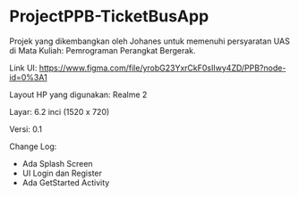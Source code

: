 # ProjectPPB-TicketBusApp
Projek yang dikembangkan oleh Johanes untuk memenuhi persyaratan UAS di Mata Kuliah: Pemrograman Perangkat Bergerak.

Link UI: https://www.figma.com/file/yrobG23YxrCkF0sIIwy4ZD/PPB?node-id=0%3A1

Layout HP yang digunakan: Realme 2

Layar: 6.2 inci (1520 x 720)

Versi: 0.1 

Change Log:
 - Ada Splash Screen
 - UI Login dan Register
 - Ada GetStarted Activity
